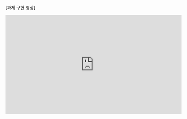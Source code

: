 [과제 구현 영상]
<iframe width="560" height="315" src="https://www.youtube.com/embed/UQyb263Gh50?si=QtNxTtHgdPmO50D7" title="YouTube video player" frameborder="0" allow="accelerometer; autoplay; clipboard-write; encrypted-media; gyroscope; picture-in-picture; web-share" referrerpolicy="strict-origin-when-cross-origin" allowfullscreen></iframe>
